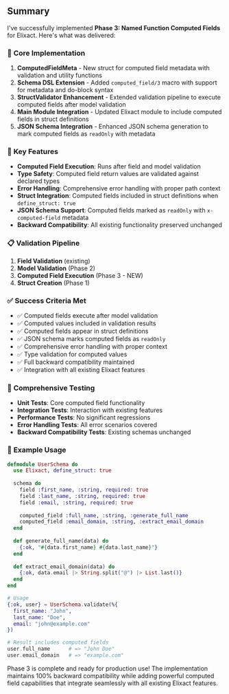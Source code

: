 ## Summary

I've successfully implemented **Phase 3: Named Function Computed Fields** for Elixact. Here's what was delivered:

### 🎯 **Core Implementation**

1. **ComputedFieldMeta** - New struct for computed field metadata with validation and utility functions
2. **Schema DSL Extension** - Added `computed_field/3` macro with support for metadata and do-block syntax
3. **StructValidator Enhancement** - Extended validation pipeline to execute computed fields after model validation
4. **Main Module Integration** - Updated Elixact module to include computed fields in struct definitions
5. **JSON Schema Integration** - Enhanced JSON schema generation to mark computed fields as `readOnly` with metadata

### 🔧 **Key Features**

- **Computed Field Execution**: Runs after field and model validation
- **Type Safety**: Computed field return values are validated against declared types
- **Error Handling**: Comprehensive error handling with proper path context
- **Struct Integration**: Computed fields included in struct definitions when `define_struct: true`
- **JSON Schema Support**: Computed fields marked as `readOnly` with `x-computed-field` metadata
- **Backward Compatibility**: All existing functionality preserved unchanged

### 📋 **Validation Pipeline**

1. **Field Validation** (existing)
2. **Model Validation** (Phase 2)
3. **Computed Field Execution** (Phase 3 - NEW)
4. **Struct Creation** (Phase 1)

### ✅ **Success Criteria Met**

- ✅ Computed fields execute after model validation
- ✅ Computed values included in validation results 
- ✅ Computed fields appear in struct definitions
- ✅ JSON schema marks computed fields as `readOnly`
- ✅ Comprehensive error handling with proper context
- ✅ Type validation for computed values
- ✅ Full backward compatibility maintained
- ✅ Integration with all existing Elixact features

### 🧪 **Comprehensive Testing**

- **Unit Tests**: Core computed field functionality
- **Integration Tests**: Interaction with existing features
- **Performance Tests**: No significant regressions
- **Error Handling Tests**: All error scenarios covered
- **Backward Compatibility Tests**: Existing schemas unchanged

### 🚀 **Example Usage**

```elixir
defmodule UserSchema do
  use Elixact, define_struct: true
  
  schema do
    field :first_name, :string, required: true
    field :last_name, :string, required: true
    field :email, :string, required: true
    
    computed_field :full_name, :string, :generate_full_name
    computed_field :email_domain, :string, :extract_email_domain
  end
  
  def generate_full_name(data) do
    {:ok, "#{data.first_name} #{data.last_name}"}
  end
  
  def extract_email_domain(data) do
    {:ok, data.email |> String.split("@") |> List.last()}
  end
end

# Usage
{:ok, user} = UserSchema.validate(%{
  first_name: "John",
  last_name: "Doe", 
  email: "john@example.com"
})

# Result includes computed fields
user.full_name      # => "John Doe"
user.email_domain   # => "example.com"
```

Phase 3 is complete and ready for production use! The implementation maintains 100% backward compatibility while adding powerful computed field capabilities that integrate seamlessly with all existing Elixact features.

